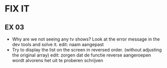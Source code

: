 # FIX IT
## EX 03
* Why are we not seeing any tv shows? Look at the error message in the dev tools and solve it. edit: naam aangepast
* Try to display the list on the screen in reversed order. (without adjusting the original array) edit: zorgen dat de functie reverse aangeroepen wordt alvorens het uit te proberen schrijven

